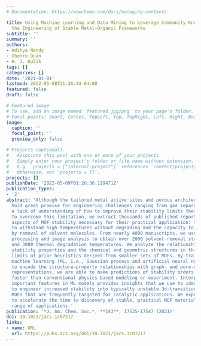 ```yaml
---
# Documentation: https://wowchemy.com/docs/managing-content/

title: Using Machine Learning and Data Mining to Leverage Community Knowledge for
  the Engineering of Stable Metal-Organic Frameworks
subtitle: ''
summary: ''
authors:
- Aditya Nandy
- Chenru Duan
- H. J. Kulik
tags: []
categories: []
date: '2021-01-01'
lastmod: 2022-05-08T21:26:44-04:00
featured: false
draft: false

# Featured image
# To use, add an image named `featured.jpg/png` to your page's folder.
# Focal points: Smart, Center, TopLeft, Top, TopRight, Left, Right, BottomLeft, Bottom, BottomRight.
image:
  caption: ''
  focal_point: ''
  preview_only: false

# Projects (optional).
#   Associate this post with one or more of your projects.
#   Simply enter your project's folder or file name without extension.
#   E.g. `projects = ["internal-project"]` references `content/project/deep-learning/index.md`.
#   Otherwise, set `projects = []`.
projects: []
publishDate: '2022-05-09T01:26:36.119471Z'
publication_types:
- '2'
abstract: 'Although the tailored metal active sites and porous architectures of MOFs
  hold great promise for engineering challenges ranging from gas separations to catalysis,
  a lack of understanding of how to improve their stability limits their use in practice.
  To overcome this limitation, we extract thousands of published reports of the key
  aspects of MOF stability necessary for their practical application: the ability
  to withstand high temperatures without degrading and the capacity to be activated
  by removal of solvent molecules. From nearly 4000 manuscripts, we use natural language
  processing and image analysis to obtain over 2000 solvent-removal stability measures
  and 3000 thermal degradation temperatures. We analyze the relationships between
  stability properties and the chemical and geometric structures in this set to identify
  limits of prior heuristics derived from smaller sets of MOFs. By training predictive
  machine learning (ML, i.e., Gaussian process and artificial neural network) models
  to encode the structure–property relationships with graph- and pore-structure-based
  representations, we are able to make predictions of stability orders of magnitude
  faster than conventional physics-based modeling or experiment. Interpretation of
  important features in ML models provides insights that we use to identify strategies
  to engineer increased stability into typically unstable 3d-transition-metal-containing
  MOFs that are frequently targeted for catalytic applications. We expect our approach
  to accelerate the time to discovery of stable, practical MOF materials for a wide
  range of applications.'
publication: '*J. Am. Chem. Soc.*, **143**, 17535-17547 (2021)'
doi: 10.1021/jacs.1c07217
links:
- name: URL
  url: https://pubs.acs.org/doi/10.1021/jacs.1c07217
---
```

